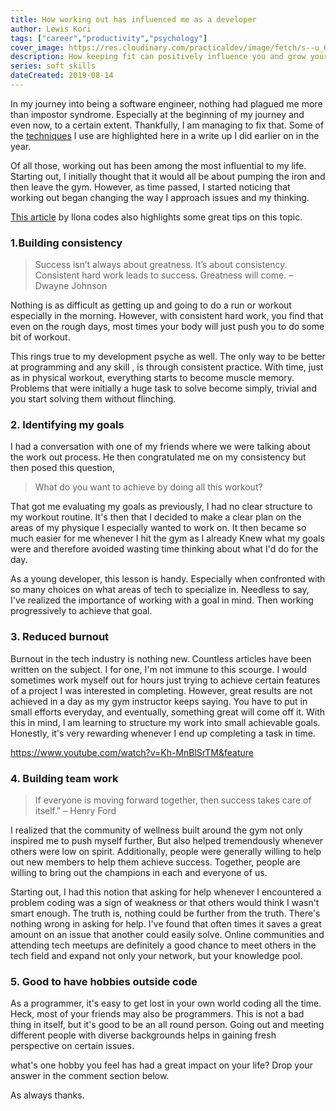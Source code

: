 ```yaml
---
title: How working out has influenced me as a developer
author: Lewis Kori
tags: ["career","productivity","psychology"]
cover_image: https://res.cloudinary.com/practicaldev/image/fetch/s--u_69avF7--/c_imagga_scale,f_auto,fl_progressive,h_420,q_auto,w_1000/https://res.cloudinary.com/practicaldev/image/fetch/s--GjyFBfuC--/c_imagga_scale%2Cf_auto%2Cfl_progressive%2Ch_420%2Cq_auto%2Cw_1000/https://thepracticaldev.s3.amazonaws.com/i/e9lyg282f6wxcu8rmd3y.jpg
description: How keeping fit can positively influence you and grow your career
series: soft skills
dateCreated: 2019-08-14
---
```


In my journey into being a software engineer, nothing had plagued me more than impostor syndrome. Especially at the beginning of my journey and even now, to a certain extent. Thankfully, I am managing to fix that. Some of the [techniques](https://lewiskori.com/post/continuous-improvementcontinuous-growth-as-a-developer) I use are highlighted here in a write up I did earlier on in the year.

Of all those, working out has been among the most influential to my life. Starting out, I initially thought that it would all be about pumping the iron and then leave the gym. However, as time passed, I started noticing that working out began changing the way I approach issues and my thinking.

[This article](https://dev.to/ilonacodes/how-to-stay-fit-physically-and-mentally-and-keep-coding-5a4p?utm_source=additional_box&utm_medium=internal&utm_campaign=regular&booster_org=) by Ilona codes also highlights some great tips on this topic.

### 1.Building consistency

>Success isn’t always about greatness. It’s about consistency. Consistent hard work leads to success. Greatness will come. – Dwayne Johnson

Nothing is as difficult as getting up and going to do a run or workout especially in the morning. However, with consistent hard work, you find that even on the rough days, most times your body will just push you to do some bit of workout.

 This rings true to my development psyche as well. The only way to be better at programming and any skill , is through consistent practice. With time, just as in physical workout, everything starts to become muscle memory. Problems that were initially a huge task to solve become simply, trivial and you start solving them without flinching.

### 2. Identifying my goals

I had a conversation with one of my friends where we were talking about the work out process. He then congratulated me on my consistency but then posed this question,
> What do you want to achieve by doing all this workout?

That got me evaluating my goals as previously, I had no clear structure to my workout routine. It's then that I decided to make a clear plan on the areas of my physique I especially wanted to work on. It then became so much easier for me whenever I hit the gym as I already Knew what my goals were and therefore avoided wasting time thinking about what I'd do for the day.

As a young developer, this lesson is handy. Especially when confronted with so many choices on what areas of tech to specialize in. Needless to say, I've realized the importance of working with a goal in mind. Then working progressively to achieve that goal.

### 3. Reduced burnout

Burnout in the tech industry is nothing new. Countless articles have been written on the subject. I for one, I'm not immune to this scourge.
I would sometimes work myself out for hours just trying to achieve certain features of a project I was interested in completing.
However, great results are not achieved in a day as my gym instructor keeps saying. You have to  put in small efforts everyday, and eventually, something great will come off it. 
With this in mind, I am learning to structure my work into small achievable goals. Honestly, it's very rewarding whenever I end up completing a task in time.

<https://www.youtube.com/watch?v=Kh-MnBlSrTM&feature>

### 4. Building team work

> If everyone is moving forward together, then success takes care of itself." – Henry Ford

I realized that the community of wellness built around the gym not only inspired me to push myself further, But also helped tremendously whenever others were low on spirit. Additionally, people were generally willing to help out new members to help them achieve success. Together, people are willing to bring out the champions in each and everyone of us.

Starting out, I had this notion that asking for help whenever I encountered a problem coding was a sign of weakness or that others would think I wasn't smart enough.
The truth is, nothing could be further from the truth.
There's nothing wrong in asking for help. I've found that often times it saves a great amount on an issue that another could easily solve. Online communities and attending tech meetups are definitely a good chance to meet others in the tech field and expand not only your network, but your knowledge pool.

### 5. Good to have hobbies outside code

As a programmer, it's easy to get lost in your own world coding all the time.
Heck, most of your friends may also be programmers. This is not a bad thing in itself, but it's good to be an all round person. Going out and meeting different people with diverse backgrounds helps in gaining fresh perspective on certain issues.

what's one hobby you feel has had a great impact on your life?
Drop your answer in the comment section below.

As always thanks.
